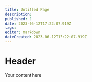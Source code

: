 ```yaml
---
title: Untitled Page
description: 
published: 1
date: 2023-06-12T17:22:07.919Z
tags: 
editor: markdown
dateCreated: 2023-06-12T17:22:07.919Z
---
```


# Header
Your content here